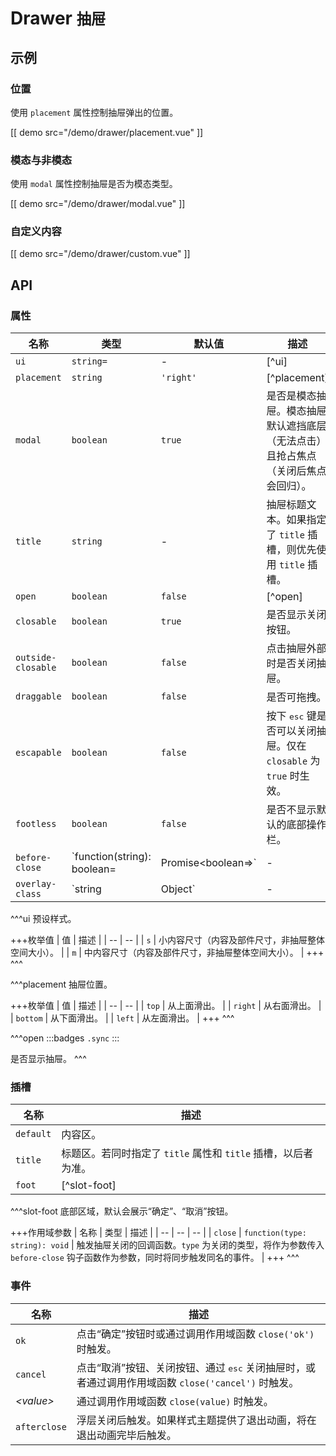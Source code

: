 # Drawer <small>抽屉</small>

## 示例

### 位置

使用 `placement` 属性控制抽屉弹出的位置。

[[ demo src="/demo/drawer/placement.vue" ]]

### 模态与非模态

使用 `modal` 属性控制抽屉是否为模态类型。

[[ demo src="/demo/drawer/modal.vue" ]]

### 自定义内容

[[ demo src="/demo/drawer/custom.vue" ]]

## API

### 属性

| 名称 | 类型 | 默认值 | 描述 |
| -- | -- | -- | -- |
| `ui` | `string=` | - | [^ui] |
| `placement` | `string` | `'right'` | [^placement] |
| `modal` | `boolean` | `true` | 是否是模态抽屉。模态抽屉默认遮挡底层（无法点击）且抢占焦点（关闭后焦点会回归）。 |
| `title` | `string` | - | 抽屉标题文本。如果指定了 `title` 插槽，则优先使用 `title` 插槽。 |
| `open` | `boolean` | `false` | [^open] |
| `closable` | `boolean` | `true` | 是否显示关闭按钮。 |
| `outside-closable` | `boolean` | `false` | 点击抽屉外部时是否关闭抽屉。 |
| `draggable` | `boolean` | `false` | 是否可拖拽。 |
| `escapable` | `boolean` | `false` | 按下 <kbd>esc</kbd> 键是否可以关闭抽屉。仅在 `closable` 为 `true` 时生效。 |
| `footless` | `boolean` | `false` | 是否不显示默认的底部操作栏。 |
| `before-close` | `function(string): boolean=|Promise<boolean=>` | - | 在将触发抽屉关闭的操作发生后执行，参考 [`Dialog`](./dialog) 组件的 [`before-close`](./dialog#props) 属性。 |
| `overlay-class` | `string|Object` | - | 抽屉浮层根元素类名，参考 [`Overlay`](./overlay) 组件的 [`overlay-class`](./overlay#props) 属性。 |

^^^ui
预设样式。

+++枚举值
| 值 | 描述 |
| -- | -- |
| `s` | 小内容尺寸（内容及部件尺寸，非抽屉整体空间大小）。 |
| `m` | 中内容尺寸（内容及部件尺寸，非抽屉整体空间大小）。 |
+++
^^^

^^^placement
抽屉位置。

+++枚举值
| 值 | 描述 |
| -- | -- |
| `top` | 从上面滑出。 |
| `right` | 从右面滑出。 |
| `bottom` | 从下面滑出。 |
| `left` | 从左面滑出。 |
+++
^^^


^^^open
:::badges
`.sync`
:::

是否显示抽屉。
^^^

### 插槽

| 名称 | 描述 |
| -- | -- |
| `default` | 内容区。 |
| `title` | 标题区。若同时指定了 `title` 属性和 `title` 插槽，以后者为准。 |
| `foot` | [^slot-foot] |

^^^slot-foot
底部区域，默认会展示“确定”、“取消”按钮。

+++作用域参数
| 名称 | 类型 | 描述 |
| -- | -- | -- |
| `close` | `function(type: string): void` | 触发抽屉关闭的回调函数。`type` 为关闭的类型，将作为参数传入 `before-close` 钩子函数作为参数，同时将同步触发同名的事件。 |
+++
^^^

### 事件

| 名称 | 描述 |
| -- | -- |
| `ok` | 点击“确定”按钮时或通过调用作用域函数 `close('ok')` 时触发。 |
| `cancel` | 点击“取消”按钮、关闭按钮、通过 <kbd>esc</kbd> 关闭抽屉时，或者通过调用作用域函数 `close('cancel')` 时触发。 |
| <var>&lt;value&gt;</var> | 通过调用作用域函数 `close(value)` 时触发。 |
| `afterclose` | 浮层关闭后触发。如果样式主题提供了退出动画，将在退出动画完毕后触发。 |
